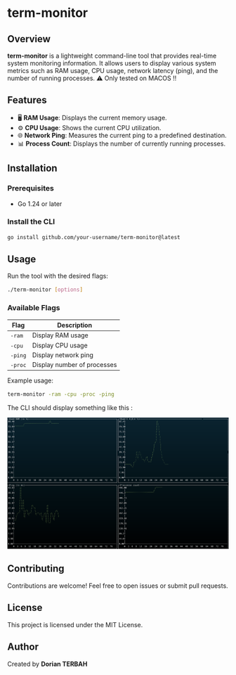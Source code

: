 # term-monitor

## Overview

**term-monitor** is a lightweight command-line tool that provides real-time system monitoring information. It allows users to display various system metrics such as RAM usage, CPU usage, network latency (ping), and the number of running processes.
⚠️ Only tested on MACOS !!

## Features

- 🖥️ **RAM Usage**: Displays the current memory usage.
- ⚙️ **CPU Usage**: Shows the current CPU utilization.
- 🌐 **Network Ping**: Measures the current ping to a predefined destination.
- 📊 **Process Count**: Displays the number of currently running processes.

## Installation

### Prerequisites

- Go 1.24 or later

### Install the CLI

```sh
go install github.com/your-username/term-monitor@latest
```

## Usage

Run the tool with the desired flags:

```sh
./term-monitor [options]
```

### Available Flags

| Flag    | Description                 |
| ------- | --------------------------- |
| `-ram`  | Display RAM usage           |
| `-cpu`  | Display CPU usage           |
| `-ping` | Display network ping        |
| `-proc` | Display number of processes |

Example usage:

```sh
term-monitor -ram -cpu -proc -ping
```

The CLI should display something like this :

![Example of term-monitor in action](https://raw.githubusercontent.com/dterbah/term-monitor/main/docs/screenshot.png)

## Contributing

Contributions are welcome! Feel free to open issues or submit pull requests.

## License

This project is licensed under the MIT License.

## Author

Created by **Dorian TERBAH**
